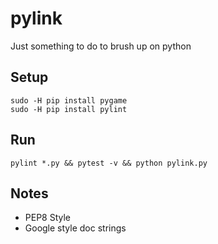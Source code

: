 # pylink
Just something to do to brush up on python


## Setup
```
sudo -H pip install pygame
sudo -H pip install pylint
```

## Run
```
pylint *.py && pytest -v && python pylink.py
```

## Notes
- PEP8 Style
- Google style doc strings